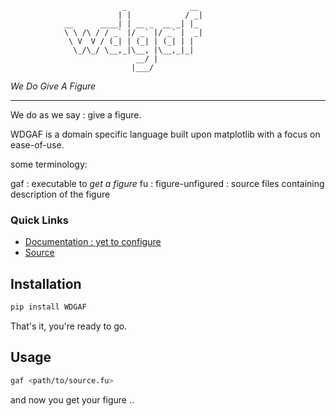 ```text
                         _              __ 
                        | |            / _|
            __      ____| | __ _  __ _| |_ 
            \ \ /\ / / _` |/ _` |/ _` |  _|
             \ V  V / (_| | (_| | (_| | |  
              \_/\_/ \__,_|\__, |\__,_|_|  
                            __/ |          
                           |___/           
```

*We Do Give A Figure*

---

We do as we say : give a figure.  

WDGAF is a domain specific language built upon matplotlib with a focus on ease-of-use.

some terminology:

gaf : executable to *get a figure*
fu  : figure-unfigured : source files containing description of the figure

### Quick Links

 - [Documentation : yet to configure]()
 - [Source](https://github.com/rajp152k/Compilers-II)

## Installation

```bash
pip install WDGAF
```

That's it, you're ready to go.

## Usage

```bash
gaf <path/to/source.fu>
```

and now you get your figure ..

